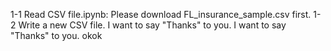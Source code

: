 1-1 Read CSV file.ipynb: Please download FL_insurance_sample.csv first.
1-2 Write a new CSV file.
I want to say "Thanks" to you.
I want to say "Thanks" to you.
okok
